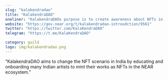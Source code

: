 ```yaml
---
slug: "kalakendradao"
title: "KalakendraDAO"
oneliner: "KalakendraDAOs purpose is to create awareness about NFTs in India and onboard new artists to the Near Ecosystem."
website: "https://gov.near.org/t/kalakendradao-introudction/9561"
twitter: "https://twitter.com/KalaKendraDAO"
telegram: "https://t.me/KalaKendraDAO"

category: guild
logo: img/kalakendradao.png
---
```


“KalakendraDAO aims to change the NFT scenario in India by educating and onboarding many Indian artists to mint their works as NFTs in the NEAR ecosystem.”
